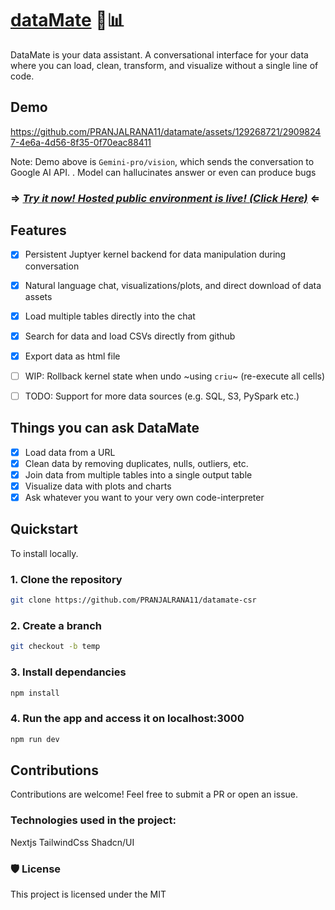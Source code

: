 # [dataMate](https://github.com/PRANJALRANA11/datamate) 💬📊



DataMate is your  data assistant. A conversational interface for your data where you can load, clean, transform, and visualize without a single line of code.

## Demo

https://github.com/PRANJALRANA11/datamate/assets/129268721/29098247-4e6a-4d56-8f35-0f70eac88411


Note: Demo above is `Gemini-pro/vision`, which sends the conversation to Google AI API. . Model can hallucinates answer or even can produce bugs



### ⇒ *[Try it now! Hosted public environment is live! (Click Here)](pranjalrana11.github.io/datamate-csr/)* ⇐




## Features
- [x] Persistent Juptyer kernel backend for data manipulation during conversation
- [x] Natural language chat, visualizations/plots, and direct download of data assets
- [x] Load multiple tables directly into the chat
- [x] Search for data and load CSVs directly from github
- [x] Export data as html file
- [ ] WIP: Rollback kernel state when undo ~using `criu`~ (re-execute all cells)
- [ ] TODO: Support for more data sources (e.g. SQL, S3, PySpark etc.)


## Things you can ask DataMate
- [x] Load data from a URL
- [x] Clean data by removing duplicates, nulls, outliers, etc.
- [x] Join data from multiple tables into a single output table
- [x] Visualize data with plots and charts
- [x] Ask whatever you want to your very own  code-interpreter

## Quickstart

To install locally.

### 1. Clone the repository
```bash
git clone https://github.com/PRANJALRANA11/datamate-csr
```
###  2. Create a branch
```bash
git checkout -b temp
```
### 3. Install dependancies
```bash
npm install
```

### 4. Run the app and access it on localhost:3000
```bash
npm run dev
```







## Contributions

Contributions are welcome! Feel free to submit a PR or open an issue.




### Technologies used in the project:

  Nextjs
  TailwindCss
  Shadcn/UI

### 🛡️ License

This project is licensed under the MIT




